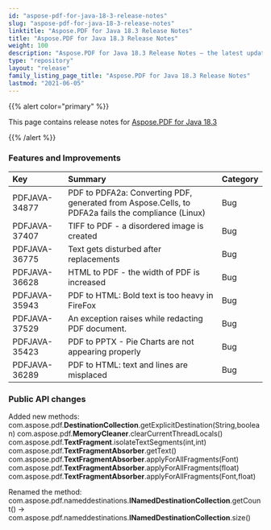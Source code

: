 ```yaml
---
id: "aspose-pdf-for-java-18-3-release-notes"
slug: "aspose-pdf-for-java-18-3-release-notes"
linktitle: "Aspose.PDF for Java 18.3 Release Notes"
title: "Aspose.PDF for Java 18.3 Release Notes"
weight: 100
description: "Aspose.PDF for Java 18.3 Release Notes – the latest updates and fixes."
type: "repository"
layout: "release"
family_listing_page_title: "Aspose.PDF for Java 18.3 Release Notes"
lastmod: "2021-06-05"
---
```


{{% alert color="primary" %}}

This page contains release notes for [Aspose.PDF for Java 18.3](https://releases.aspose.com/java/repo/com/aspose/aspose-pdf/18.3)

{{% /alert %}}
### **Features and Improvements**

|**Key**|**Summary**|**Category**|
| :- | :- | :- |
|PDFJAVA-34877|PDF to PDFA2a: Converting PDF, generated from Aspose.Cells, to PDFA2a fails the compliance (Linux)|Bug|
|PDFJAVA-37407|TIFF to PDF - a disordered image is created|Bug|
|PDFJAVA-36775|Text gets disturbed after replacements|Bug|
|PDFJAVA-36628|HTML to PDF - the width of PDF is increased|Bug|
|PDFJAVA-35943|PDF to HTML: Bold text is too heavy in FireFox|Bug|
|PDFJAVA-37529|An exception raises while redacting PDF document.|Bug|
|PDFJAVA-35423|PDF to PPTX - Pie Charts are not appearing properly|Bug|
|PDFJAVA-36289|PDF to HTML: text and lines are misplaced|Bug|
### **Public API changes**
Added new methods:
com.aspose.pdf.**DestinationCollection**.getExplicitDestination(String,boolean)
com.aspose.pdf.**MemoryCleaner**.clearCurrentThreadLocals()
com.aspose.pdf.**TextFragment**.isolateTextSegments(int,int)
com.aspose.pdf.**TextFragmentAbsorber**.getText()
com.aspose.pdf.**TextFragmentAbsorber**.applyForAllFragments(Font)
com.aspose.pdf.**TextFragmentAbsorber**.applyForAllFragments(float)
com.aspose.pdf.**TextFragmentAbsorber**.applyForAllFragments(Font,float)

Renamed the method:
com.aspose.pdf.nameddestinations.**INamedDestinationCollection**.getCount() -> com.aspose.pdf.nameddestinations.**INamedDestinationCollection**.size()

